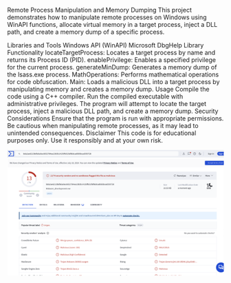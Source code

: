 Remote Process Manipulation and Memory Dumping
This project demonstrates how to manipulate remote processes on Windows using WinAPI functions, allocate virtual memory in a target process, inject a DLL path, and create a memory dump of a specific process.

Libraries and Tools
Windows API (WinAPI)
Microsoft DbgHelp Library
Functionality
locateTargetProcess: Locates a target process by name and returns its Process ID (PID).
enablePrivilege: Enables a specified privilege for the current process.
generateMinDump: Generates a memory dump of the lsass.exe process.
MathOperations: Performs mathematical operations for code obfuscation.
Main: Loads a malicious DLL into a target process by manipulating memory and creates a memory dump.
Usage
Compile the code using a C++ compiler.
Run the compiled executable with administrative privileges.
The program will attempt to locate the target process, inject a malicious DLL path, and create a memory dump.
Security Considerations
Ensure that the program is run with appropriate permissions.
Be cautious when manipulating remote processes, as it may lead to unintended consequences.
Disclaimer
This code is for educational purposes only. Use it responsibly and at your own risk.


![VirusTotal](VirusTotalscreen.png)















